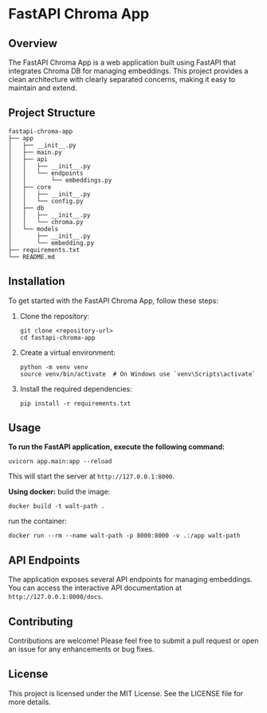 # FastAPI Chroma App

## Overview

The FastAPI Chroma App is a web application built using FastAPI that integrates Chroma DB for managing embeddings. This project provides a clean architecture with clearly separated concerns, making it easy to maintain and extend.

## Project Structure

```
fastapi-chroma-app
├── app
│   ├── __init__.py
│   ├── main.py
│   ├── api
│   │   ├── __init__.py
│   │   └── endpoints
│   │       └── embeddings.py
│   ├── core
│   │   ├── __init__.py
│   │   └── config.py
│   ├── db
│   │   ├── __init__.py
│   │   └── chroma.py
│   └── models
│       ├── __init__.py
│       └── embedding.py
├── requirements.txt
└── README.md
```

## Installation

To get started with the FastAPI Chroma App, follow these steps:

1. Clone the repository:

   ```
   git clone <repository-url>
   cd fastapi-chroma-app
   ```

2. Create a virtual environment:

   ```
   python -m venv venv
   source venv/bin/activate  # On Windows use `venv\Scripts\activate`
   ```

3. Install the required dependencies:
   ```
   pip install -r requirements.txt
   ```

## Usage

**To run the FastAPI application, execute the following command:**

```
uvicorn app.main:app --reload
```

This will start the server at `http://127.0.0.1:8000`.

**Using docker:**
build the image:

```
docker build -t walt-path .
```

run the container:

```
docker run --rm --name walt-path -p 8000:8000 -v .:/app walt-path
```

## API Endpoints

The application exposes several API endpoints for managing embeddings. You can access the interactive API documentation at `http://127.0.0.1:8000/docs`.

## Contributing

Contributions are welcome! Please feel free to submit a pull request or open an issue for any enhancements or bug fixes.

## License

This project is licensed under the MIT License. See the LICENSE file for more details.
